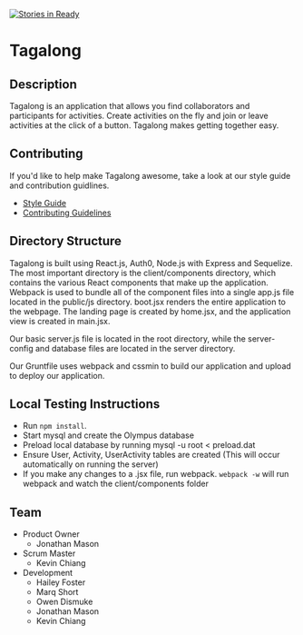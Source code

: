 [![Stories in Ready](https://badge.waffle.io/beards-of-zeus/beards-of-zeus.png?label=ready&title=Ready)](https://waffle.io/beards-of-zeus/beards-of-zeus)
# Tagalong

## Description
Tagalong is an application that allows you find collaborators and participants for activities. Create activities on the fly
and join or leave activities at the click of a button. Tagalong makes getting together easy.

## Contributing
If you'd like to help make Tagalong awesome, take a look at our style guide and contribution
guidlines.

* [Style Guide](_STYLE-GUIDE.md)
* [Contributing Guidelines](_CONTRIBUTING.md)

## Directory Structure
Tagalong is built using React.js, Auth0, Node.js with Express and Sequelize. The most important directory is the client/components directory, which contains
the various React components that make up the application. Webpack is used to bundle all of the component files into a single app.js file located in the public/js 
directory. boot.jsx renders the entire application to the webpage. The landing page is created by home.jsx, and the application view is created in main.jsx.

Our basic server.js file is located in the root directory, while the server-config and database files are located in the server directory. 

Our Gruntfile uses webpack and cssmin to build our application and upload to deploy our application. 

## Local Testing Instructions
* Run ```npm install```.
* Start mysql and create the Olympus database
* Preload local database by running mysql -u root < preload.dat 
* Ensure User, Activity, UserActivity tables are created (This will occur automatically on running the server)
* If you make any changes to a .jsx file, run webpack. ```webpack -w``` will run webpack and watch the client/components folder

## Team
* Product Owner
  * Jonathan Mason
* Scrum Master
  * Kevin Chiang
* Development
  * Hailey Foster
  * Marq Short
  * Owen Dismuke
  * Jonathan Mason
  * Kevin Chiang

